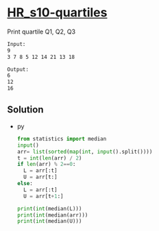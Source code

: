 # [HR_s10-quartiles](https://www.hackerrank.com/challenges/s10-quartiles)

Print quartile Q1, Q2, Q3

```txt
Input:
9
3 7 8 5 12 14 21 13 18

Output:
6
12
16
```

## Solution

* py

  ```py
  from statistics import median
  input()
  arr= list(sorted(map(int, input().split())))
  t = int(len(arr) / 2)
  if len(arr) % 2==0:
    L = arr[:t]
    U = arr[t:]
  else:
    L = arr[:t]
    U = arr[t+1:]

  print(int(median(L)))
  print(int(median(arr)))
  print(int(median(U)))
  ```
